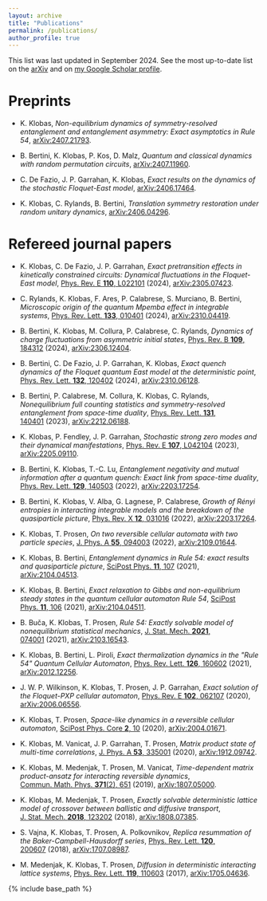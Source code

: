 ```yaml
---
layout: archive
title: "Publications"
permalink: /publications/
author_profile: true
---
```


This list was last updated in September 2024. See the most up-to-date list on the [arXiv](https://arxiv.org/a/klobas_k_1.html) and on <a href="{{site.author.googlescholar}}">my Google Scholar profile</a>.

Preprints
======
* K. Klobas, *Non-equilibrium dynamics of symmetry-resolved
entanglement and entanglement asymmetry: Exact asymptotics in Rule 54*,
[arXiv:2407.21793](https://arxiv.org/abs/2407.21793).

* B. Bertini, K. Klobas, P. Kos, D. Malz, *Quantum and classical
dynamics with random permutation circuits*,
[arXiv:2407.11960](https://arxiv.org/abs/2407.11960).

* C. De Fazio, J. P. Garrahan, K. Klobas, *Exact results on the
dynamics of the stochastic Floquet-East model*,
[arXiv:2406.17464](https://arxiv.org/abs/2406.17464).

* K. Klobas, C. Rylands, B. Bertini, *Translation symmetry restoration
under random unitary dynamics*,
[arXiv:2406.04296](https://arxiv.org/abs/2406.04296).



Refereed journal papers
======
* K. Klobas, C. De Fazio, J. P. Garrahan, *Exact pretransition effects
in kinetically constrained circuits: Dynamical fluctuations in the
Floquet-East model*, [Phys. Rev. E **110**,
L022101](https://doi.org/10.1103/PhysRevE.110.L022101) (2024),
[arXiv:2305.07423](https://arxiv.org/abs/2305.07423).

* C. Rylands, K. Klobas, F. Ares, P. Calabrese, S. Murciano,
B. Bertini, *Microscopic origin of the quantum Mpemba effect in
integrable systems*, [Phys. Rev. Lett. **133**,
010401](https://doi.org/10.1103/PhysRevLett.133.010401) (2024),
[arXiv:2310.04419](https://arxiv.org/abs/2310.04419).

* B. Bertini, K. Klobas, M. Collura, P. Calabrese, C. Rylands,
*Dynamics of charge fluctuations from asymmetric initial states*,
[Phys. Rev. B **109**,
184312](https://doi.org/10.1103/PhysRevB.109.184312) (2024), [arXiv:2306.12404](https://arxiv.org/abs/2306.12404).

* B. Bertini, C. De Fazio, J. P. Garrahan, K. Klobas, *Exact quench
dynamics of the Floquet quantum East model at the deterministic point*,
[Phys. Rev. Lett. **132**,
120402](https://doi.org/10.1103/PhysRevLett.132.120402) (2024), [arXiv:2310.06128](https://arxiv.org/abs/2310.06128).

* B. Bertini, P. Calabrese, M. Collura, K. Klobas, C. Rylands,
*Nonequilibrium full counting statistics and symmetry-resolved
entanglement from space-time duality*, [Phys. Rev. Lett. **131**,
140401](https://doi.org/10.1103/PhysRevLett.131.140401) (2023),
[arXiv:2212.06188](https://arxiv.org/abs/2212.06188).

* K. Klobas, P. Fendley, J. P. Garrahan, *Stochastic strong zero modes
and their dynamical manifestations*, [Phys. Rev. E **107**,
L042104](https://doi.org/10.1103/PhysRevE.107.L042104) (2023),
[arXiv:2205.09110](https://arxiv.org/abs/2205.09110).

* B. Bertini, K. Klobas, T.-C. Lu, *Entanglement negativity and mutual
information after a quantum quench: Exact link from space-time duality*,
[Phys. Rev. Lett. **129**,
140503](https://doi.org/10.1103/PhysRevLett.129.140503) (2022),
[arXiv:2203.17254](https://arxiv.org/abs/2203.17254).

* B. Bertini, K. Klobas, V. Alba, G. Lagnese, P. Calabrese, *Growth of
Rényi entropies in interacting integrable models and the breakdown of
the quasiparticle picture*, [Phys. Rev. X **12**,
031016](https://doi.org/10.1103/PhysRevX.12.031016) (2022),
[arXiv:2203.17264](https://arxiv.org/abs/2203.17264).

* K. Klobas, T. Prosen, *On two reversible cellular automata with two
particle species*, [J. Phys. A **55**,
094003](https://doi.org/10.1088/1751-8121/ac3ebc) (2022),
[arXiv:2109.01644](https://arxiv.org/abs/2109.01644).

* K. Klobas, B. Bertini, *Entanglement dynamics in Rule 54: exact
results and quasiparticle picture*, [SciPost Phys. **11**,
107](https://doi.org/10.21468/SciPostPhys.11.6.107) (2021),
[arXiv:2104.04513](https://arxiv.org/abs/2104.04513).

* K. Klobas, B. Bertini, *Exact relaxation to Gibbs and
non-equilibrium steady states in the quantum cellular automaton Rule
54*, [SciPost Phys. **11**,
106](https://doi.org/10.21468/SciPostPhys.11.6.106) (2021),
[arXiv:2104.04511](https://arxiv.org/abs/2104.04511).

* B. Buča, K. Klobas, T. Prosen, *Rule 54: Exactly solvable model of
nonequilibrium statistical mechanics*, [J. Stat. Mech. **2021**,
074001](https://doi.org/10.1088/1742-5468/ac096b) (2021),
[arXiv:2103.16543](https://arxiv.org/abs/2103.16543).

* K. Klobas, B. Bertini, L. Piroli, *Exact thermalization dynamics in
the "Rule 54" Quantum Cellular Automaton*, [Phys. Rev. Lett. **126**,
160602](https://doi.org/10.1103/PhysRevLett.126.160602) (2021),
[arXiv:2012.12256](https://arxiv.org/abs/2012.12256).

* J. W. P. Wilkinson, K. Klobas, T. Prosen, J. P. Garrahan, *Exact
solution of the Floquet-PXP cellular automaton*, [Phys. Rev. E **102**,
062107](https://doi.org/10.1103/PhysRevE.102.062107) (2020),
[arXiv:2006.06556](https://arxiv.org/abs/2006.06556).

* K. Klobas, T. Prosen, *Space-like dynamics in a reversible cellular
automaton*, [SciPost Phys. Core **2**,
10](https://scipost.org/SciPostPhysCore.2.2.010) (2020),
[arXiv:2004.01671](https://arxiv.org/abs/2004.01671).

* K. Klobas, M. Vanicat, J. P. Garrahan, T. Prosen, *Matrix product
state of multi-time correlations*, [J. Phys. A **53**,
335001](https://doi.org/10.1088/1751-8121/ab8c62) (2020),
[arXiv:1912.09742](https://arxiv.org/abs/1912.09742).

* K. Klobas, M. Medenjak, T. Prosen, M. Vanicat, *Time-dependent
matrix product-ansatz for interacting reversible dynamics*,
[Commun. Math. Phys. **371**(2),
651](https://doi.org/10.1007/s00220-019-03494-5) (2019),
[arXiv:1807.05000](https://arxiv.org/abs/1807.05000).

* K. Klobas, M. Medenjak, T. Prosen, *Exactly solvable deterministic
lattice model of crossover between ballistic and diffusive transport*,
[J. Stat. Mech. **2018**,
123202](https://doi.org/10.1088/1742-5468/aae853) (2018),
[arXiv:1808.07385](https://arxiv.org/abs/1808.07385).

* S. Vajna, K. Klobas, T. Prosen, A. Polkovnikov, *Replica resummation
of the Baker-Campbell-Hausdorff series*, [Phys. Rev. Lett. **120**,
200607](https://doi.org/10.1103/PhysRevLett.120.200607) (2018),
[arXiv:1707.08987](https://arxiv.org/abs/1707.08987).

* M. Medenjak, K. Klobas, T. Prosen, *Diffusion in deterministic
interacting lattice systems*, [Phys. Rev. Lett. **119**,
110603](https://doi.org/10.1103/PhysRevLett.119.110603) (2017),
[arXiv:1705.04636](https://arxiv.org/abs/1705.04636).

{% include base_path %}
